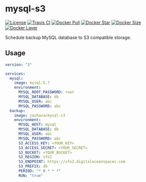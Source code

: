 # mysql-s3

[![License][license_md]][license]
[![Travis CI][travis_ci]][travis]
[![Docker Pull][docker_pull]][docker]
[![Docker Star][docker_star]][docker]
[![Docker Size][docker_size]][docker]
[![Docker Layer][docker_layer]][docker]

Schedule backup MySQL database to S3 compatible storage.

## Usage

```yml
version: "3"

services:
  mysql:
    image: mysql:5.7
    environment:
      MYSQL_ROOT_PASSWORD: root
      MYSQL_DATABASE: db
      MYSQL_USER: abc
      MYSQL_PASSWORD: abc
  backup:
    image: joshava/mysql-s3
    environment:
      MYSQL_HOST: mysql
      MYSQL_DATABASE: db
      MYSQL_USER: abc
      MYSQL_PASSWORD: abc
      S3_ACCESS_KEY: <YOUR_KEY>
      S3_ACCESS_SECRET: <YOUR_SECRET>
      S3_BUCKET: <YOUR_BUCKET>
      S3_REGION: sfo2
      S3_ENDPOINT: https://sfo2.digitaloceanspaces.com
      S3_PREFIX: db
      PERIOD: "* 0 * * *"
      RUN: "true"
```

[docker]: https://hub.docker.com/r/joshava/mysql-s3
[docker_pull]: https://img.shields.io/docker/pulls/joshava/mysql-s3.svg
[docker_star]: https://img.shields.io/docker/stars/joshava/mysql-s3.svg
[docker_size]: https://img.shields.io/microbadger/image-size/joshava/mysql-s3.svg
[docker_layer]: https://img.shields.io/microbadger/layers/joshava/mysql-s3.svg
[license]: https://github.com/joshava/mysql-s3/blob/master/LICENSE
[license_md]: https://img.shields.io/github/license/joshava/mysql-s3.svg
[travis]: https://travis-ci.org/joshava/mysql-s3
[travis_ci]: https://img.shields.io/travis/joshava/mysql-s3.svg
